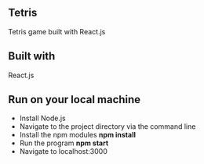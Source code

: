 ## Tetris 
Tetris game built with React.js

## Built with
React.js

## Run on your local machine
- Install Node.js
- Navigate to the project directory via the command line
- Install the npm modules **npm install**
- Run the program **npm start**
- Navigate to localhost:3000
